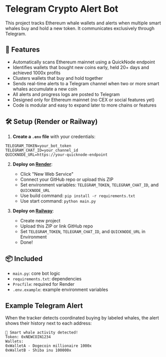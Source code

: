 # Telegram Crypto Alert Bot

This project tracks Ethereum whale wallets and alerts when multiple smart whales buy
and hold a new token. It communicates exclusively through Telegram.

## 🚀 Features

- Automatically scans Ethereum mainnet using a QuickNode endpoint
- Identifies wallets that bought new coins early, held 20+ days and achieved
  1000x profits
- Clusters wallets that buy and hold together
- Sends real-time alerts to a Telegram channel when two or more smart whales
  accumulate a new coin
- All alerts and progress logs are posted to Telegram
- Designed only for Ethereum mainnet (no CEX or social features yet)
- Code is modular and easy to expand later to more chains or features

## 🛠 Setup (Render or Railway)

1. **Create a `.env` file** with your credentials:

```
TELEGRAM_TOKEN=your_bot_token
TELEGRAM_CHAT_ID=your_channel_id
QUICKNODE_URL=https://your-quicknode-endpoint
```

2. **Deploy on [Render](https://render.com)**:
   - Click "New Web Service"
   - Connect your GitHub repo or upload this ZIP
   - Set environment variables: `TELEGRAM_TOKEN`, `TELEGRAM_CHAT_ID`, and `QUICKNODE_URL`
   - Use build command: `pip install -r requirements.txt`
   - Use start command: `python main.py`

3. **Deploy on [Railway](https://railway.app)**:
   - Create new project
   - Upload this ZIP or link GitHub repo
   - Set `TELEGRAM_TOKEN`, `TELEGRAM_CHAT_ID`, and `QUICKNODE_URL` in Environment
   - Done!

## 📦 Included

- `main.py`: core bot logic
- `requirements.txt`: dependencies
- `Procfile`: required for Render
- `.env.example`: example environment variables

## Example Telegram Alert

When the tracker detects coordinated buying by labeled whales, the alert shows
their history next to each address:

```
🚨 Smart whale activity detected!
Token: 0xNEWCOIN1234
Wallets:
0xWalletA - Dogecoin millionaire 1000x
0xWalletB - Shiba inu 100000x
```

